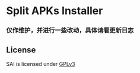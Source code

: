 # Split APKs Installer

### 仅作维护，并进行一些改动，具体请看更新日志

## License
SAI is licensed under [GPLv3](/LICENSE)
